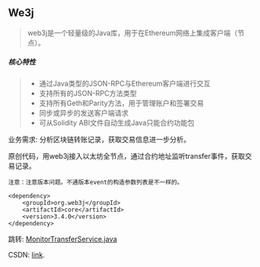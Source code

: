 
## We3j
>web3j是一个轻量级的Java库，用于在Ethereum网络上集成客户端（节点）。
##### 核心特性

>- 通过Java类型的JSON-RPC与Ethereum客户端进行交互
>- 支持所有的JSON-RPC方法类型
>- 支持所有Geth和Parity方法，用于管理账户和签署交易
>- 同步或异步的发送客户端请求
>- 可从Solidity ABI文件自动生成Java只能合约功能包

业务需求: 分析区块链转账记录，获取交易信息进一步分析。

原创代码，用web3j接入以太坊全节点，通过合约地址监听transfer事件，获取交易记录。

	注意：注意版本问题。不通版本event的构造参数列表是不一样的。
	
	<dependency>
		<groupId>org.web3j</groupId>
		<artifactId>core</artifactId>
		<version>3.4.0</version>
	</dependency>
	

跳转: [MonitorTransferService.java](https://github.com/TianShengBingFeiNiuRen/SpringBoot_SpringSecurity/blob/master/src/main/java/com/andon/securitydemo/config/WebSecurityConfigure.javadata/blob/master/src/main/java/com/andon/blockchaindata/service/MonitorTransferService.java)

CSDN: [link](https://blog.csdn.net/weixin_39792935/article/details/83659569).
